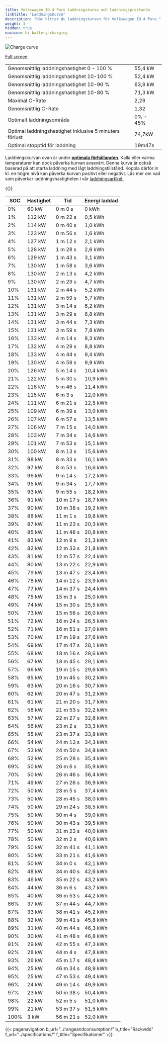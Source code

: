 ```yaml
---
title: Volkswagen ID.4 Pure laddningskurva och laddningsprestanda
linktitle: "Laddningskurva"
description: "Här hittar du laddningskurvan för Volkswagen ID.4 Pure."
weight: 3
hidden: true
navicon: bi-battery-charging
---
```

<!-- markdownlint-disable MD033 -->
<img src="/images/models/volkswagen/id.4/id.4_pure/chargingcurve.svg" alt="Charge curve" class="img-fluid">

[Full screen](/images/models/volkswagen/id.4/id.4_pure/chargingcurve.svg)


<table class="table table-striped border">
<tbody>
<tr>
<td>Genomsnittlig laddningshastighet 0 - 100 %</td><td>55,4 kW</td>
</tr>
<tr>
<td>Genomsnittlig laddningshastighet 10-100 %</td><td>52,4 kW</td>
</tr>
<tr>
<td>Genomsnittlig laddningshastighet 10-90 %</td><td>63,9 kW</td>
</tr>
<tr>
<td>Genomsnittlig laddningshastighet 10-80 %</td><td>71,3 kW</td>
</tr>
<tr>
<td>Maximal C-Rate</td><td>2,29</td>
</tr>
<tr>
<td>Genomsnittlig C-Rate</td><td>1,32</td>
</tr>
<tr>
<td>Optimalt laddningsområde</td><td>0% - 45%</td>
</tr>
<tr>
<td>Optimal laddningshastighet inklusive 5 minuters förlust</td><td>74,7kW</td>
</tr>
<tr>
<td>Optimal stopptid för laddning</td><td>19m47s</td>
</tr>
</tbody>
</table>


Laddningskurvan ovan är under **[optimala förhållanden](../../../../../technology/battery/charging/#temperatur)**. Kalla eller varma temperaturer kan dock påverka kurvan avsevärt. Denna kurva är också baserad på att starta laddning med lågt laddningstillstånd. Koppla därför in kl. en högre nivå kan påverka kurvan positivt eller negativt. Läs mer om vad som påverkar laddningshastigheten i vår [laddningsartikel.](../../../../../technology/battery/charging/)


{{<evkxdisplayaddarticle />}}
<table class="table table-striped border">
<thead>
<tr><th>SOC</th><th>Hastighet</th><th>Tid</th><th>Energi laddad</th></tr>
</thead>
<tbody>
<tr>
<td>0%</td><td>60 kW</td><td> 0 m 0 s </td><td>0 kWh </td>
</tr>
<tr>
<td>1%</td><td>112 kW</td><td> 0 m 22 s </td><td>0,5 kWh </td>
</tr>
<tr>
<td>2%</td><td>114 kW</td><td> 0 m 40 s </td><td>1,0 kWh </td>
</tr>
<tr>
<td>3%</td><td>123 kW</td><td> 0 m 56 s </td><td>1,6 kWh </td>
</tr>
<tr>
<td>4%</td><td>127 kW</td><td> 1 m 12 s </td><td>2,1 kWh </td>
</tr>
<tr>
<td>5%</td><td>128 kW</td><td> 1 m 28 s </td><td>2,6 kWh </td>
</tr>
<tr>
<td>6%</td><td>129 kW</td><td> 1 m 43 s </td><td>3,1 kWh </td>
</tr>
<tr>
<td>7%</td><td>130 kW</td><td> 1 m 58 s </td><td>3,6 kWh </td>
</tr>
<tr>
<td>8%</td><td>130 kW</td><td> 2 m 13 s </td><td>4,2 kWh </td>
</tr>
<tr>
<td>9%</td><td>130 kW</td><td> 2 m 29 s </td><td>4,7 kWh </td>
</tr>
<tr>
<td>10%</td><td>131 kW</td><td> 2 m 44 s </td><td>5,2 kWh </td>
</tr>
<tr>
<td>11%</td><td>131 kW</td><td> 2 m 59 s </td><td>5,7 kWh </td>
</tr>
<tr>
<td>12%</td><td>131 kW</td><td> 3 m 14 s </td><td>6,2 kWh </td>
</tr>
<tr>
<td>13%</td><td>131 kW</td><td> 3 m 29 s </td><td>6,8 kWh </td>
</tr>
<tr>
<td>14%</td><td>131 kW</td><td> 3 m 44 s </td><td>7,3 kWh </td>
</tr>
<tr>
<td>15%</td><td>131 kW</td><td> 3 m 59 s </td><td>7,8 kWh </td>
</tr>
<tr>
<td>16%</td><td>133 kW</td><td> 4 m 14 s </td><td>8,3 kWh </td>
</tr>
<tr>
<td>17%</td><td>132 kW</td><td> 4 m 29 s </td><td>8,8 kWh </td>
</tr>
<tr>
<td>18%</td><td>133 kW</td><td> 4 m 44 s </td><td>9,4 kWh </td>
</tr>
<tr>
<td>19%</td><td>130 kW</td><td> 4 m 59 s </td><td>9,9 kWh </td>
</tr>
<tr>
<td>20%</td><td>126 kW</td><td> 5 m 14 s </td><td>10,4 kWh </td>
</tr>
<tr>
<td>21%</td><td>122 kW</td><td> 5 m 30 s </td><td>10,9 kWh </td>
</tr>
<tr>
<td>22%</td><td>118 kW</td><td> 5 m 46 s </td><td>11,4 kWh </td>
</tr>
<tr>
<td>23%</td><td>115 kW</td><td> 6 m 3 s </td><td>12,0 kWh </td>
</tr>
<tr>
<td>24%</td><td>111 kW</td><td> 6 m 21 s </td><td>12,5 kWh </td>
</tr>
<tr>
<td>25%</td><td>109 kW</td><td> 6 m 39 s </td><td>13,0 kWh </td>
</tr>
<tr>
<td>26%</td><td>107 kW</td><td> 6 m 57 s </td><td>13,5 kWh </td>
</tr>
<tr>
<td>27%</td><td>106 kW</td><td> 7 m 15 s </td><td>14,0 kWh </td>
</tr>
<tr>
<td>28%</td><td>103 kW</td><td> 7 m 34 s </td><td>14,6 kWh </td>
</tr>
<tr>
<td>29%</td><td>101 kW</td><td> 7 m 53 s </td><td>15,1 kWh </td>
</tr>
<tr>
<td>30%</td><td>100 kW</td><td> 8 m 13 s </td><td>15,6 kWh </td>
</tr>
<tr>
<td>31%</td><td>98 kW</td><td> 8 m 33 s </td><td>16,1 kWh </td>
</tr>
<tr>
<td>32%</td><td>97 kW</td><td> 8 m 53 s </td><td>16,6 kWh </td>
</tr>
<tr>
<td>33%</td><td>96 kW</td><td> 9 m 14 s </td><td>17,2 kWh </td>
</tr>
<tr>
<td>34%</td><td>95 kW</td><td> 9 m 34 s </td><td>17,7 kWh </td>
</tr>
<tr>
<td>35%</td><td>93 kW</td><td> 9 m 55 s </td><td>18,2 kWh </td>
</tr>
<tr>
<td>36%</td><td>91 kW</td><td> 10 m 17 s </td><td>18,7 kWh </td>
</tr>
<tr>
<td>37%</td><td>90 kW</td><td> 10 m 38 s </td><td>19,2 kWh </td>
</tr>
<tr>
<td>38%</td><td>88 kW</td><td> 11 m 1 s </td><td>19,8 kWh </td>
</tr>
<tr>
<td>39%</td><td>87 kW</td><td> 11 m 23 s </td><td>20,3 kWh </td>
</tr>
<tr>
<td>40%</td><td>85 kW</td><td> 11 m 46 s </td><td>20,8 kWh </td>
</tr>
<tr>
<td>41%</td><td>83 kW</td><td> 12 m 9 s </td><td>21,3 kWh </td>
</tr>
<tr>
<td>42%</td><td>82 kW</td><td> 12 m 33 s </td><td>21,8 kWh </td>
</tr>
<tr>
<td>43%</td><td>81 kW</td><td> 12 m 57 s </td><td>22,4 kWh </td>
</tr>
<tr>
<td>44%</td><td>80 kW</td><td> 13 m 22 s </td><td>22,9 kWh </td>
</tr>
<tr>
<td>45%</td><td>79 kW</td><td> 13 m 47 s </td><td>23,4 kWh </td>
</tr>
<tr>
<td>46%</td><td>78 kW</td><td> 14 m 12 s </td><td>23,9 kWh </td>
</tr>
<tr>
<td>47%</td><td>77 kW</td><td> 14 m 37 s </td><td>24,4 kWh </td>
</tr>
<tr>
<td>48%</td><td>75 kW</td><td> 15 m 3 s </td><td>25,0 kWh </td>
</tr>
<tr>
<td>49%</td><td>74 kW</td><td> 15 m 30 s </td><td>25,5 kWh </td>
</tr>
<tr>
<td>50%</td><td>73 kW</td><td> 15 m 56 s </td><td>26,0 kWh </td>
</tr>
<tr>
<td>51%</td><td>72 kW</td><td> 16 m 24 s </td><td>26,5 kWh </td>
</tr>
<tr>
<td>52%</td><td>71 kW</td><td> 16 m 51 s </td><td>27,0 kWh </td>
</tr>
<tr>
<td>53%</td><td>70 kW</td><td> 17 m 19 s </td><td>27,6 kWh </td>
</tr>
<tr>
<td>54%</td><td>69 kW</td><td> 17 m 47 s </td><td>28,1 kWh </td>
</tr>
<tr>
<td>55%</td><td>68 kW</td><td> 18 m 16 s </td><td>28,6 kWh </td>
</tr>
<tr>
<td>56%</td><td>67 kW</td><td> 18 m 45 s </td><td>29,1 kWh </td>
</tr>
<tr>
<td>57%</td><td>66 kW</td><td> 19 m 15 s </td><td>29,6 kWh </td>
</tr>
<tr>
<td>58%</td><td>65 kW</td><td> 19 m 45 s </td><td>30,2 kWh </td>
</tr>
<tr>
<td>59%</td><td>63 kW</td><td> 20 m 16 s </td><td>30,7 kWh </td>
</tr>
<tr>
<td>60%</td><td>62 kW</td><td> 20 m 47 s </td><td>31,2 kWh </td>
</tr>
<tr>
<td>61%</td><td>61 kW</td><td> 21 m 20 s </td><td>31,7 kWh </td>
</tr>
<tr>
<td>62%</td><td>58 kW</td><td> 21 m 53 s </td><td>32,2 kWh </td>
</tr>
<tr>
<td>63%</td><td>57 kW</td><td> 22 m 27 s </td><td>32,8 kWh </td>
</tr>
<tr>
<td>64%</td><td>56 kW</td><td> 23 m 2 s </td><td>33,3 kWh </td>
</tr>
<tr>
<td>65%</td><td>55 kW</td><td> 23 m 37 s </td><td>33,8 kWh </td>
</tr>
<tr>
<td>66%</td><td>54 kW</td><td> 24 m 13 s </td><td>34,3 kWh </td>
</tr>
<tr>
<td>67%</td><td>53 kW</td><td> 24 m 50 s </td><td>34,8 kWh </td>
</tr>
<tr>
<td>68%</td><td>52 kW</td><td> 25 m 28 s </td><td>35,4 kWh </td>
</tr>
<tr>
<td>69%</td><td>50 kW</td><td> 26 m 6 s </td><td>35,9 kWh </td>
</tr>
<tr>
<td>70%</td><td>50 kW</td><td> 26 m 46 s </td><td>36,4 kWh </td>
</tr>
<tr>
<td>71%</td><td>49 kW</td><td> 27 m 26 s </td><td>36,9 kWh </td>
</tr>
<tr>
<td>72%</td><td>50 kW</td><td> 28 m 5 s </td><td>37,4 kWh </td>
</tr>
<tr>
<td>73%</td><td>50 kW</td><td> 28 m 45 s </td><td>38,0 kWh </td>
</tr>
<tr>
<td>74%</td><td>50 kW</td><td> 29 m 24 s </td><td>38,5 kWh </td>
</tr>
<tr>
<td>75%</td><td>50 kW</td><td> 30 m 4 s </td><td>39,0 kWh </td>
</tr>
<tr>
<td>76%</td><td>50 kW</td><td> 30 m 43 s </td><td>39,5 kWh </td>
</tr>
<tr>
<td>77%</td><td>50 kW</td><td> 31 m 23 s </td><td>40,0 kWh </td>
</tr>
<tr>
<td>78%</td><td>50 kW</td><td> 32 m 2 s </td><td>40,6 kWh </td>
</tr>
<tr>
<td>79%</td><td>50 kW</td><td> 32 m 41 s </td><td>41,1 kWh </td>
</tr>
<tr>
<td>80%</td><td>50 kW</td><td> 33 m 21 s </td><td>41,6 kWh </td>
</tr>
<tr>
<td>81%</td><td>50 kW</td><td> 34 m 0 s </td><td>42,1 kWh </td>
</tr>
<tr>
<td>82%</td><td>48 kW</td><td> 34 m 40 s </td><td>42,6 kWh </td>
</tr>
<tr>
<td>83%</td><td>46 kW</td><td> 35 m 22 s </td><td>43,2 kWh </td>
</tr>
<tr>
<td>84%</td><td>44 kW</td><td> 36 m 6 s </td><td>43,7 kWh </td>
</tr>
<tr>
<td>85%</td><td>40 kW</td><td> 36 m 53 s </td><td>44,2 kWh </td>
</tr>
<tr>
<td>86%</td><td>37 kW</td><td> 37 m 44 s </td><td>44,7 kWh </td>
</tr>
<tr>
<td>87%</td><td>33 kW</td><td> 38 m 41 s </td><td>45,2 kWh </td>
</tr>
<tr>
<td>88%</td><td>32 kW</td><td> 39 m 41 s </td><td>45,8 kWh </td>
</tr>
<tr>
<td>89%</td><td>31 kW</td><td> 40 m 44 s </td><td>46,3 kWh </td>
</tr>
<tr>
<td>90%</td><td>30 kW</td><td> 41 m 48 s </td><td>46,8 kWh </td>
</tr>
<tr>
<td>91%</td><td>29 kW</td><td> 42 m 55 s </td><td>47,3 kWh </td>
</tr>
<tr>
<td>92%</td><td>28 kW</td><td> 44 m 4 s </td><td>47,8 kWh </td>
</tr>
<tr>
<td>93%</td><td>26 kW</td><td> 45 m 17 s </td><td>48,4 kWh </td>
</tr>
<tr>
<td>94%</td><td>25 kW</td><td> 46 m 34 s </td><td>48,9 kWh </td>
</tr>
<tr>
<td>95%</td><td>25 kW</td><td> 47 m 53 s </td><td>49,4 kWh </td>
</tr>
<tr>
<td>96%</td><td>24 kW</td><td> 49 m 14 s </td><td>49,9 kWh </td>
</tr>
<tr>
<td>97%</td><td>23 kW</td><td> 50 m 38 s </td><td>50,4 kWh </td>
</tr>
<tr>
<td>98%</td><td>22 kW</td><td> 52 m 5 s </td><td>51,0 kWh </td>
</tr>
<tr>
<td>99%</td><td>21 kW</td><td> 53 m 37 s </td><td>51,5 kWh </td>
</tr>
<tr>
<td>100%</td><td>3 kW</td><td> 56 m 21 s </td><td>52,0 kWh </td>
</tr>
</tbody>
</table>


{{< pagenavigation b_url="../rangeandconsumption/" b_title="Räckvidd" f_url="../specifications/" f_title="Specifikationer" >}}
